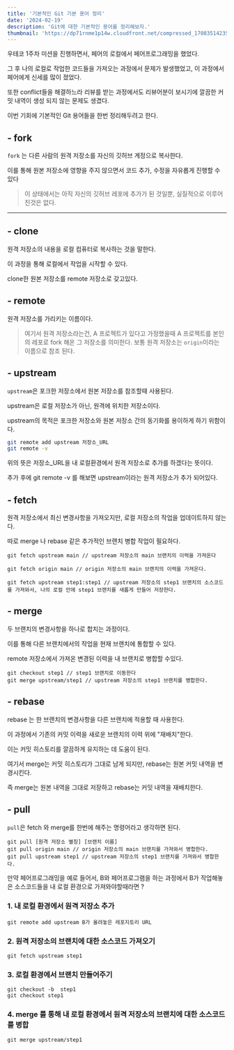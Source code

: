 ```yaml
---
title: '기본적인 Git 기본 용어 정리'
date: '2024-02-19'
description: 'Git에 대한 기본적인 용어를 정리해보자.'
thumbnail: 'https://dp71rnme1p14w.cloudfront.net/compressed_1708351423550--Git-.png'
---
```


우테코 1주차 미션을 진행하면서, 페어의 로컬에서 페어프로그래밍을 했었다.

그 후 나의 로컬로 작업한 코드들을 가져오는 과정에서 문제가 발생했었고, 이 과정에서 페어에게 신세를 많이 졌었다.

또한 conflict들을 해결하느라 리뷰를 받는 과정에서도 리뷰어분이 보시기에 깔끔한 커밋 내역이 생성 되지 않는 문제도 생겼다.

이번 기회에 기본적인 Git 용어들을 한번 정리해두려고 한다.

## - fork

`fork` 는 다른 사람의 원격 저장소를 자신의 깃허브 계정으로 복사한다.

이를 통해 원본 저장소에 영향을 주지 않으면서 코드 추가, 수정을 자유롭게 진행할 수 있다

> 이 상태에서는 아직 자신의 깃허브 레포에 추가가 된 것일뿐, 실질적으로 이루어진것은 없다.

---

## - clone

원격 저장소의 내용을 로컬 컴퓨터로 복사하는 것을 말한다.

이 과정을 통해 로컬에서 작업을 시작할 수 있다.

clone한 원본 저장소를 remote 저장소로 갖고있다.

## - remote

원격 저장소를 가리키는 이름이다.

> 여기서 원격 저장소라는건, A 프로젝트가 있다고 가정했을때 A 프로젝트를 본인의 레포로 fork 해온 그 저장소를 의미한다. 보통 원격 저장소는 `origin`이라는 이름으로 참조 된다.

## - upstream

`upstream`은 포크한 저장소에서 원본 저장소를 참조할때 사용된다.

upstream은 로컬 저장소가 아닌, 원격에 위치한 저장소이다.

upstream의 목적은 포크한 저장소와 원본 저장소 간의 동기화를 용이하게 하기 위함이다.

```bash
git remote add upstream 저장소_URL
git remote -v
```

위의 뜻은 저장소\_URL을 내 로컬환경에서 원격 저장소로 추가를 하겠다는 뜻이다.

추가 후에 git remote -v 를 해보면 upstream이라는 원격 저장소가 추가 되어있다.

## - fetch

원격 저장소에서 최신 변경사항을 가져오지만, 로컬 저장소의 작업을 업데이트하지 않는다.

따로 merge 나 rebase 같은 추가적인 브랜치 병합 작업이 필요하다.

```
git fetch upstream main // upstream 저장소의 main 브랜치의 이력을 가져온다

git fetch origin main // origin 저장소의 main 브랜치의 이력을 가져온다.

git fetch upstream step1:step1 // upstream 저장소의 step1 브랜치의 소스코드를 가져와서, 나의 로컬 안에 step1 브랜치를 새롭게 만들어 저장한다.
```

## - merge

두 브랜치의 변경사항을 하나로 합치는 과정이다.

이를 통해 다른 브랜치에서의 작업을 현재 브랜치에 통합할 수 있다.

remote 저장소에서 가져온 변경된 이력을 내 브랜치로 병합할 수있다.

```
git checkout step1 // step1 브랜치로 이동한다
git merge upstream/step1 // upstream 저장소의 step1 브랜치를 병합한다.
```

## - rebase

rebase 는 한 브랜치의 변경사항을 다른 브랜치에 적용할 때 사용한다.

이 과정에서 기존의 커밋 이력을 새로운 브랜치의 이력 위에 "재배치"한다.

이는 커밋 히스토리를 깔끔하게 유지하는 데 도움이 된다.

여기서 merge는 커밋 히스토리가 그대로 남게 되지만, rebase는 원본 커밋 내역을 변경시킨다.

즉 merge는 원본 내역을 그대로 저장하고 rebase는 커밋 내역을 재배치한다.

## - pull

`pull`은 fetch 와 merge를 한번에 해주는 명령어라고 생각하면 된다.

```
git pull [원격 저장소 별칭] [브랜치 이름]
git pull origin main // origin 저장소의 main 브랜치를 가져와서 병합한다.
git pull upstream step1 // upstream 저장소의 step1 브랜치를 가져와서 병합한다.
```

만약 페어프로그래밍을 예로 들어서, B와 페어프로그램을 하는 과정에서 B가 작업해놓은 소스코드들을 내 로컬 환경으로 가져와야할때라면 ?

### 1. 내 로컬 환경에서 원격 저장소 추가

```
git remote add upstream B가 올려놓은 레포지토리 URL
```

### 2. 원격 저장소의 브랜치에 대한 소스코드 가져오기

```
git fetch upstream step1
```

### 3. 로컬 환경에서 브랜치 만들어주기

```
git checkout -b  step1
git checkout step1
```

### 4. merge 를 통해 내 로컬 환경에서 원격 저장소의 브랜치에 대한 소스코드를 병합

```
git merge upstream/step1
```
